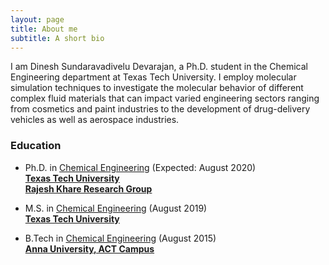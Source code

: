 ```yaml
---
layout: page
title: About me
subtitle: A short bio
---
```


I am Dinesh Sundaravadivelu Devarajan, a Ph.D. student in the Chemical Engineering department at Texas Tech University.  I employ molecular simulation techniques to investigate the molecular behavior of different complex fluid materials that can impact varied engineering sectors ranging from cosmetics and paint industries to the development of drug-delivery vehicles as well as aerospace industries.

### Education

* Ph.D. in [Chemical Engineering](https://www.depts.ttu.edu/che/) (Expected: August 2020)    
  **[Texas Tech University](https://www.ttu.edu/)**   
  **[Rajesh Khare Research Group](http://www.depts.ttu.edu/che/groups/kharegroup/)**

* M.S. in [Chemical Engineering](https://www.depts.ttu.edu/che/) (August 2019)  
  **[Texas Tech University](https://www.ttu.edu/)** 

* B.Tech in [Chemical Engineering](http://chemactech.edu.in/) (August 2015)  
  **[Anna University, ACT Campus](https://www.annauniv.edu/act/index.html)** 
